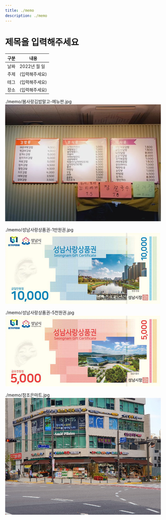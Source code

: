 ```yaml
---
title: ./memo
description: ./memo
---
```



제목을 입력해주세요
===


|구분|내용|
|---|---|
|날짜|2022년 월 일|
|주제|(입력해주세요)|
|테그|(입력해주세요)|
|장소|(입력해주세요)|


./memo/봄사랑김밥말고-메뉴판.jpg
![이미지](봄사랑김밥말고-메뉴판.jpg)


./memo/성남사랑상품권-1만원권.jpg
![이미지](성남사랑상품권-1만원권.jpg)


./memo/성남사랑상품권-5천원권.jpg
![이미지](성남사랑상품권-5천원권.jpg)


./memo/참조은마트.jpg
![이미지](참조은마트.jpg)


